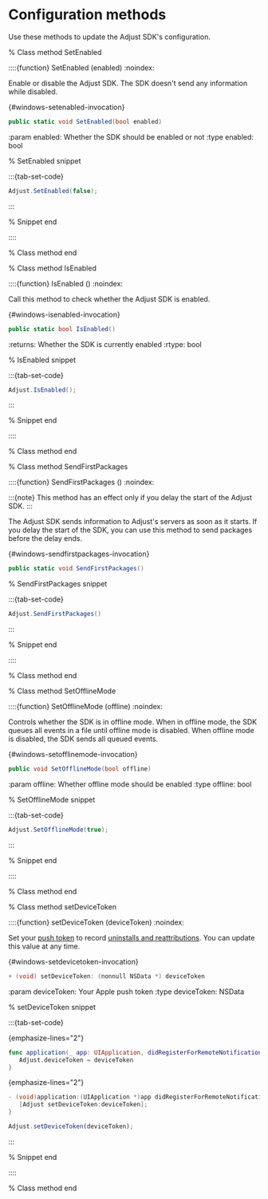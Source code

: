 # Configuration methods

Use these methods to update the Adjust SDK's configuration.

% Class method SetEnabled

::::{function} SetEnabled (enabled)
:noindex:

Enable or disable the Adjust SDK. The SDK doesn't send any information while disabled.

{#windows-setenabled-invocation}

```c#
public static void SetEnabled(bool enabled)
```

:param enabled: Whether the SDK should be enabled or not
:type enabled: bool

% SetEnabled snippet

:::{tab-set-code}

```c#
Adjust.SetEnabled(false);
```

:::

% Snippet end

::::

% Class method end

% Class method IsEnabled

::::{function} IsEnabled ()
:noindex:

Call this method to check whether the Adjust SDK is enabled.

{#windows-isenabled-invocation}

```c#
public static bool IsEnabled()
```

:returns: Whether the SDK is currently enabled
:rtype: bool

% IsEnabled snippet

:::{tab-set-code}

```c#
Adjust.IsEnabled();
```

:::

% Snippet end

::::

% Class method end

% Class method SendFirstPackages

::::{function} SendFirstPackages ()
:noindex:

:::{note}
This method has an effect only if you delay the start of the Adjust SDK.
:::

The Adjust SDK sends information to Adjust's servers as soon as it starts. If you delay the start of the SDK, you can use this method to send packages before the delay ends.

{#windows-sendfirstpackages-invocation}

```c#
public static void SendFirstPackages()
```

% SendFirstPackages snippet

:::{tab-set-code}

```c#
Adjust.SendFirstPackages()
```

:::

% Snippet end

::::

% Class method end

% Class method SetOfflineMode

::::{function} SetOfflineMode (offline)
:noindex:

Controls whether the SDK is in offline mode. When in offline mode, the SDK queues all events in a file until offline mode is disabled. When offline mode is disabled, the SDK sends all queued events.

{#windows-setofflinemode-invocation}

```c#
public void SetOfflineMode(bool offline)
```

:param offline: Whether offline mode should be enabled
:type offline: bool

% SetOfflineMode snippet

:::{tab-set-code}

```c#
Adjust.SetOfflineMode(true);
```

:::

% Snippet end

::::

% Class method end

% Class method setDeviceToken

::::{function} setDeviceToken (deviceToken)
:noindex:

Set your [push token](https://help.adjust.com/en/article/push-notifications) to record [uninstalls and reattributions](https://help.adjust.com/en/article/uninstalls-reinstalls). You can update this value at any time.

{#windows-setdevicetoken-invocation}

```objective-c
+ (void) setDeviceToken: (nonnull NSData *) deviceToken
```

:param deviceToken: Your Apple push token
:type deviceToken: NSData

% setDeviceToken snippet

:::{tab-set-code}

{emphasize-lines="2"}

```swift
func application(_ app: UIApplication, didRegisterForRemoteNotificationsWithDeviceToken deviceToken: Data) {
   Adjust.deviceToken = deviceToken
}
```

{emphasize-lines="2"}

```objective-c
- (void)application:(UIApplication *)app didRegisterForRemoteNotificationsWithDeviceToken:(NSData *)deviceToken {
   [Adjust setDeviceToken:deviceToken];
}
```

```javascript
Adjust.setDeviceToken(deviceToken);
```

:::

% Snippet end

::::

% Class method end
